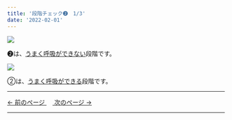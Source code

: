 ```yaml
---
title: '段階チェック➋　1/3'
date: '2022-02-01'
---
```

![](/images/012_1.jpg)

➋は、[うまく呼吸ができない]()段階です。  

![](/images/012_2.jpg)

②は、[うまく呼吸ができる]()段階です。

***
[ ← 前のページ ](/posts/01-3)　[ 次のページ → ](/posts/012-2)
***
